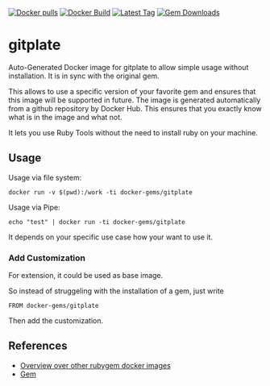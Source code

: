 [![Docker pulls](https://img.shields.io/docker/pulls/rubygem/gitplate.svg)](https://hub.docker.com/r/rubygem/gitplate/)
[![Docker Build](https://img.shields.io/docker/automated/rubygem/gitplate.svg)](https://hub.docker.com/r/rubygem/gitplate/)
[![Latest Tag](https://img.shields.io/github/tag/docker-rubygem/gitplate.svg)](https://hub.docker.com/r/rubygem/gitplate/)
[![Gem Downloads](https://img.shields.io/gem/dt/gitplate.svg)](https://rubygems.org/gems/gitplate/)
# gitplate

Auto-Generated Docker image for gitplate to allow simple usage without installation.
It is in sync with the original gem.

This allows to use a specific version of your favorite gem and ensures that this image will be supported in future.
The image is generated automatically from a github repository by Docker Hub.
This ensures that you exactly know what is in the image and what not.

It lets you use Ruby Tools without the need to install ruby on your machine.

## Usage

Usage via file system:

`docker run -v $(pwd):/work -ti docker-gems/gitplate`

Usage via Pipe:

`echo "test" | docker run -ti docker-gems/gitplate`

It depends on your specific use case how your want to use it.

### Add Customization

For extension, it could be used as base image.

So instead of struggeling with the installation of a gem, just write

`FROM docker-gems/gitplate`

Then add the customization.

## References

 - [Overview over other rubygem docker images](https://github.com/thinkbot/docker-rubygem)
 - [Gem](https://rubygems.org/gems/gitplate/)
